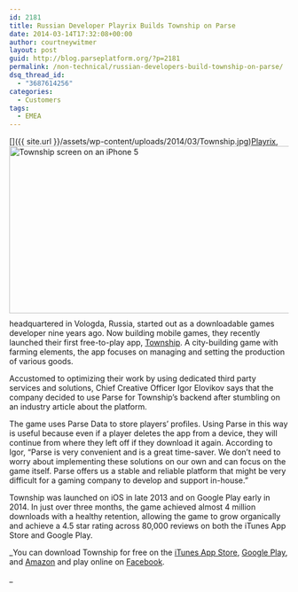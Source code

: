 ```yaml
---
id: 2181
title: Russian Developer Playrix Builds Township on Parse
date: 2014-03-14T17:32:08+00:00
author: courtneywitmer
layout: post
guid: http://blog.parseplatform.org/?p=2181
permalink: /non-technical/russian-developers-build-township-on-parse/
dsq_thread_id:
  - "3687614256"
categories:
  - Customers
tags:
  - EMEA
---
```

[<img style="border: 0pt none; float: right; padding-left: 10px; padding-bottom: 10px;" alt="Township screen on an iPhone 5" src="{{ site.url }}/assets/wp-content/uploads/2014/03/Township.jpg" width="614" height="302" />]({{ site.url }}/assets/wp-content/uploads/2014/03/Township.jpg)<a href="http://www.playrix.com/" target="_blank">Playrix</a>, headquartered in Vologda, Russia, started out as a downloadable games developer nine years ago. Now building mobile games, they recently launched their first free-to-play app, <a href="http://www.playrix.com/games/freemium/township-freemium.html" target="_blank">Township</a>. A city-building game with farming elements, the app focuses on managing and setting the production of various goods.

Accustomed to optimizing their work by using dedicated third party services and solutions, Chief Creative Officer Igor Elovikov says that the company decided to use Parse for Township’s backend after stumbling on an industry article about the platform.

The game uses Parse Data to store players’ profiles. Using Parse in this way is useful because even if a player deletes the app from a device, they will continue from where they left off if they download it again. According to Igor, “Parse is very convenient and is a great time-saver. We don’t need to worry about implementing these solutions on our own and can focus on the game itself. Parse offers us a stable and reliable platform that might be very difficult for a gaming company to develop and support in-house.”

Township was launched on iOS in late 2013 and on Google Play early in 2014. In just over three months, the game achieved almost 4 million downloads with a healthy retention, allowing the game to grow organically and achieve a 4.5 star rating across 80,000 reviews on both the iTunes App Store and Google Play.

_You can download Township for free on the <a href="https://itunes.apple.com/app/id638689075" target="_blank">iTunes App Store</a>, <a href="https://play.google.com/store/apps/details?id=com.playrix.township" target="_blank">Google Play</a>, and <a href="http://www.amazon.com/Playrix-Township/dp/B00IG2DOKM/" target="_blank">Amazon</a> and play online on <a href="https://apps.facebook.com/township/" target="_blank">Facebook</a>.

_
